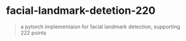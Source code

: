 # facial-landmark-detetion-220
> a pytorch implementaion for facial landmark detection, supporting 222 points
